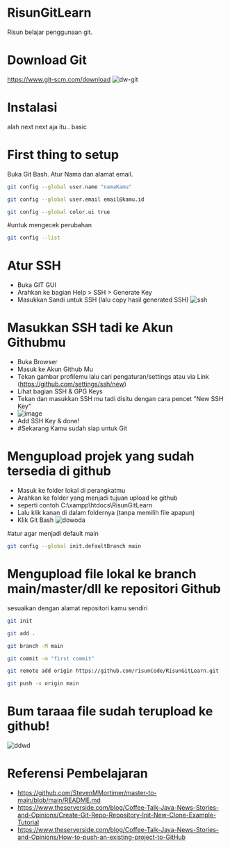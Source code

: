 # RisunGitLearn
Risun belajar penggunaan git.

# Download Git 
https://www.git-scm.com/download 
![dw-git](https://github.com/risunCode/RisunGitLearn/assets/155391863/1e7747fe-ab17-4e25-be14-56ad10f39c22)

# Instalasi
alah next next aja itu.. basic

# First thing to setup
Buka Git Bash.
Atur Nama dan alamat email.
```bash
git config --global user.name "namaKamu"
```
```bash
git config --global user.email email@kamu.id
```
```bash
git config --global color.ui true
```   

#untuk mengecek perubahan
```bash
git config --list
```    

# Atur SSH
- Buka GIT GUI
- Arahkan ke bagian Help > SSH > Generate Key
- Masukkan Sandi untuk SSH (lalu copy hasil generated SSH) 
![ssh](https://github.com/risunCode/RisunGitLearn/assets/155391863/8a8ce967-aa98-4b6e-9357-9c7c0e0f247f)

# Masukkan SSH tadi ke Akun Githubmu
- Buka Browser
- Masuk ke Akun Github Mu
- Tekan gambar profilemu lalu cari pengaturan/settings atau via Link (https://github.com/settings/ssh/new)
- Lihat bagian SSH & GPG Keys
- Tekan dan masukkan SSH mu tadi disitu dengan cara pencet "New SSH Key"
- ![image](https://github.com/risunCode/RisunGitLearn/assets/155391863/6ff2df2e-2249-41af-92b3-032a58618497)
- Add SSH Key & done!
- #Sekarang Kamu sudah siap untuk Git



# Mengupload projek yang sudah tersedia di github
- Masuk ke folder lokal di perangkatmu
- Arahkan ke folder yang menjadi tujuan upload ke github
- seperti contoh C:\xampp\htdocs\RisunGitLearn
- Lalu klik kanan di dalam foldernya (tanpa memilih file apapun)
- Klik Git Bash 
![dowoda](https://github.com/risunCode/RisunGitLearn/assets/155391863/26c03196-2324-4b6d-912f-ff6de63d8cea)

  
#atur agar menjadi default main
```bash
git config --global init.defaultBranch main
```

# Mengupload file lokal ke branch main/master/dll ke repositori Github
sesuaikan dengan alamat repositori kamu sendiri
```bash
git init
```
```bash
git add .
```
```bash
git branch -M main
```
```bash
git commit -m "first commit"
```
```bash
git remote add origin https://github.com/risunCode/RisunGitLearn.git
```
```bash
git push -u origin main
``` 
# Bum taraaa file sudah terupload ke github!
![ddwd](https://github.com/risunCode/RisunGitLearn/assets/155391863/f061ad35-c931-42b9-94a7-82c9e390ed04)


# Referensi Pembelajaran
- https://github.com/StevenMMortimer/master-to-main/blob/main/README.md
- https://www.theserverside.com/blog/Coffee-Talk-Java-News-Stories-and-Opinions/Create-Git-Repo-Repository-Init-New-Clone-Example-Tutorial
- https://www.theserverside.com/blog/Coffee-Talk-Java-News-Stories-and-Opinions/How-to-push-an-existing-project-to-GitHub
